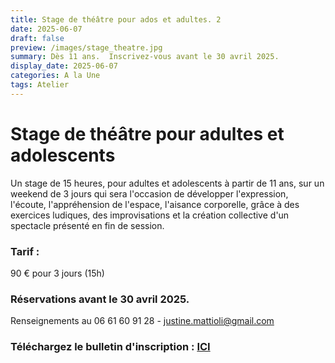 ```yaml
---
title: Stage de théâtre pour ados et adultes. 2
date: 2025-06-07
draft: false
preview: /images/stage_theatre.jpg
summary: Dès 11 ans.  Inscrivez-vous avant le 30 avril 2025.
display_date: 2025-06-07
categories: A la Une
tags: Atelier
---
```



# Stage de théâtre pour adultes et adolescents

Un stage de 15 heures, pour adultes et adolescents à partir de 11 ans, sur un weekend de 3 jours qui sera l'occasion de développer l'expression, l'écoute, l'appréhension de l'espace, l'aisance corporelle, grâce à des exercices ludiques, des improvisations et la création collective d'un spectacle présenté en fin de session.



### Tarif : 
90 € pour 3 jours (15h)


### Réservations avant le 30 avril 2025.

Renseignements au 06 61 60 91 28 - justine.mattioli@gmail.com

<!-- <div > 
          <a href="https://larchant-animation.s2.yapla.com/fr/ateliers-adultes-2024-2025-14141" class="items-center px-6 py-3 border border-transparent text-base font-medium rounded-md shadow-sm text-white bg-indigo-500 hover:bg-indigo-800 focus:outline-none focus:ring-2 focus:ring-offset-2 focus:ring-indigo-500 ">
            S'inscrire en ligne
          </a>
          
</div> -->


### Téléchargez le bulletin d'inscription : [ICI](/pdf/inscription_stage_theatre_2025.pdf)



